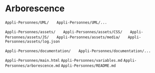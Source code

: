 # Arborescence
`Appli-Personnes/UML/`
`   Appli-Personnes/UML/...`

`Appli-Personnes/assets/`
`   Appli-Personnes/assets/CSS/`
`   Appli-Personnes/assets/JS/`
`   Appli-Personnes/assets/media/`
`   Appli-Personnes/assets/log.json`

`Appli-Personnes/documentation/`
`   Appli-Personnes/documentation/...`

`Appli-Personnes/main.html`
`Appli-Personnes/variables.md`
`Appli-Personnes/arborescence.md`
`Appli-Personnes/README.md`


